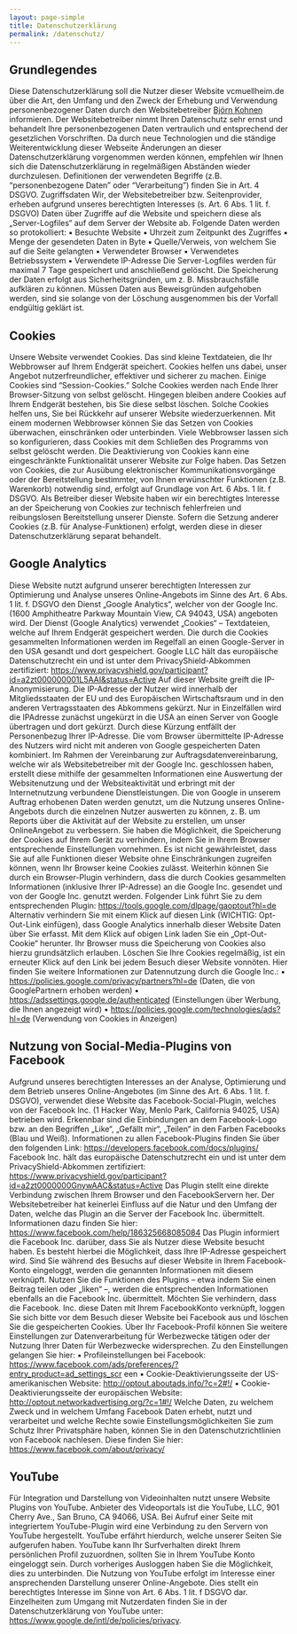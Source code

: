 ```yaml
---
layout: page-simple
title: Datenschutzerklärung
permalink: /datenschutz/
---
```


## Grundlegendes
Diese Datenschutzerklärung soll die Nutzer dieser Website vcmuellheim.de über die
Art, den Umfang und den Zweck der Erhebung und Verwendung
personenbezogener Daten durch den Websitebetreiber [Björn Kohnen](mailto:bjornkohnen@gmail.com) informieren.
Der Websitebetreiber nimmt Ihren Datenschutz sehr ernst und behandelt Ihre
personenbezogenen Daten vertraulich und entsprechend der gesetzlichen
Vorschriften. Da durch neue Technologien und die ständige Weiterentwicklung
dieser Webseite Änderungen an dieser Datenschutzerklärung vorgenommen werden
können, empfehlen wir Ihnen sich die Datenschutzerklärung in regelmäßigen
Abständen wieder durchzulesen.
Definitionen der verwendeten Begriffe (z.B. “personenbezogene Daten” oder
“Verarbeitung”) finden Sie in Art. 4 DSGVO.
Zugriffsdaten
Wir, der Websitebetreiber bzw. Seitenprovider, erheben aufgrund unseres
berechtigten Interesses (s. Art. 6 Abs. 1 lit. f. DSGVO) Daten über Zugriffe auf die
Website und speichern diese als „Server-Logfiles“ auf dem Server der Website ab.
Folgende Daten werden so protokolliert:
▪ Besuchte Website
▪ Uhrzeit zum Zeitpunkt des Zugriffes
▪ Menge der gesendeten Daten in Byte
▪ Quelle/Verweis, von welchem Sie auf die Seite gelangten
▪ Verwendeter Browser
▪ Verwendetes Betriebssystem
▪ Verwendete IP-Adresse
Die Server-Logfiles werden für maximal 7 Tage gespeichert und anschließend
gelöscht. Die Speicherung der Daten erfolgt aus Sicherheitsgründen, um z. B.
Missbrauchsfälle aufklären zu können. Müssen Daten aus Beweisgründen
aufgehoben werden, sind sie solange von der Löschung ausgenommen bis der
Vorfall endgültig geklärt ist.

## Cookies
Unsere Website verwendet Cookies. Das sind kleine Textdateien, die Ihr Webbrowser
auf Ihrem Endgerät speichert. Cookies helfen uns dabei, unser Angebot
nutzerfreundlicher, effektiver und sicherer zu machen.
Einige Cookies sind “Session-Cookies.” Solche Cookies werden nach Ende Ihrer
Browser-Sitzung von selbst gelöscht. Hingegen bleiben andere Cookies auf Ihrem
Endgerät bestehen, bis Sie diese selbst löschen. Solche Cookies helfen uns, Sie bei
Rückkehr auf unserer Website wiederzuerkennen.
Mit einem modernen Webbrowser können Sie das Setzen von Cookies überwachen,
einschränken oder unterbinden. Viele Webbrowser lassen sich so konfigurieren, dass
Cookies mit dem Schließen des Programms von selbst gelöscht werden. Die
Deaktivierung von Cookies kann eine eingeschränkte Funktionalität unserer Website
zur Folge haben.
Das Setzen von Cookies, die zur Ausübung elektronischer Kommunikationsvorgänge
oder der Bereitstellung bestimmter, von Ihnen erwünschter Funktionen (z.B.
Warenkorb) notwendig sind, erfolgt auf Grundlage von Art. 6 Abs. 1 lit. f DSGVO. Als
Betreiber dieser Website haben wir ein berechtigtes Interesse an der Speicherung
von Cookies zur technisch fehlerfreien und reibungslosen Bereitstellung unserer
Dienste. Sofern die Setzung anderer Cookies (z.B. für Analyse-Funktionen) erfolgt,
werden diese in dieser Datenschutzerklärung separat behandelt.

## Google Analytics
Diese Website nutzt aufgrund unserer berechtigten Interessen zur Optimierung und
Analyse unseres Online-Angebots im Sinne des Art. 6 Abs. 1 lit. f. DSGVO den Dienst
„Google Analytics“, welcher von der Google Inc. (1600 Amphitheatre Parkway
Mountain View, CA 94043, USA) angeboten wird. Der Dienst (Google Analytics)
verwendet „Cookies“ – Textdateien, welche auf Ihrem Endgerät gespeichert
werden. Die durch die Cookies gesammelten Informationen werden im Regelfall an
einen Google-Server in den USA gesandt und dort gespeichert.
Google LLC hält das europäische Datenschutzrecht ein und ist unter dem PrivacyShield-Abkommen zertifiziert:
https://www.privacyshield.gov/participant?id=a2zt000000001L5AAI&status=Active
Auf dieser Website greift die IP-Anonymisierung. Die IP-Adresse der Nutzer wird
innerhalb der Mitgliedsstaaten der EU und des Europäischen Wirtschaftsraum und in
den anderen Vertragsstaaten des Abkommens gekürzt. Nur in Einzelfällen wird die IPAdresse zunächst ungekürzt in die USA an einen Server von Google übertragen und
dort gekürzt. Durch diese Kürzung entfällt der Personenbezug Ihrer IP-Adresse. Die
vom Browser übermittelte IP-Adresse des Nutzers wird nicht mit anderen von Google
gespeicherten Daten kombiniert.
Im Rahmen der Vereinbarung zur Auftragsdatenvereinbarung, welche wir als
Websitebetreiber mit der Google Inc. geschlossen haben, erstellt diese mithilfe der
gesammelten Informationen eine Auswertung der Websitenutzung und der
Websiteaktivität und erbringt mit der Internetnutzung verbundene Dienstleistungen.
Die von Google in unserem Auftrag erhobenen Daten werden genutzt, um die
Nutzung unseres Online-Angebots durch die einzelnen Nutzer auswerten zu können,
z. B. um Reports über die Aktivität auf der Website zu erstellen, um unser OnlineAngebot zu verbessern.
Sie haben die Möglichkeit, die Speicherung der Cookies auf Ihrem Gerät zu
verhindern, indem Sie in Ihrem Browser entsprechende Einstellungen vornehmen. Es
ist nicht gewährleistet, dass Sie auf alle Funktionen dieser Website ohne
Einschränkungen zugreifen können, wenn Ihr Browser keine Cookies zulässt.
Weiterhin können Sie durch ein Browser-Plugin verhindern, dass die durch Cookies
gesammelten Informationen (inklusive Ihrer IP-Adresse) an die Google Inc. gesendet
und von der Google Inc. genutzt werden. Folgender Link führt Sie zu dem
entsprechenden Plugin: https://tools.google.com/dlpage/gaoptout?hl=de
Alternativ verhindern Sie mit einem Klick auf diesen Link (WICHTIG: Opt-Out-Link
einfügen), dass Google Analytics innerhalb dieser Website Daten über Sie erfasst. Mit
dem Klick auf obigen Link laden Sie ein „Opt-Out-Cookie“ herunter. Ihr Browser muss
die Speicherung von Cookies also hierzu grundsätzlich erlauben. Löschen Sie Ihre
Cookies regelmäßig, ist ein erneuter Klick auf den Link bei jedem Besuch dieser
Website vonnöten.
Hier finden Sie weitere Informationen zur Datennutzung durch die Google Inc.:
▪ https://policies.google.com/privacy/partners?hl=de (Daten, die von GooglePartnern erhoben werden)
▪ https://adssettings.google.de/authenticated (Einstellungen über Werbung,
die Ihnen angezeigt wird)
▪ https://policies.google.com/technologies/ads?hl=de (Verwendung von
Cookies in Anzeigen)

## Nutzung von Social-Media-Plugins von Facebook
Aufgrund unseres berechtigten Interesses an der Analyse, Optimierung und dem
Betrieb unseres Online-Angebotes (im Sinne des Art. 6 Abs. 1 lit. f. DSGVO),
verwendet diese Website das Facebook-Social-Plugin, welches von der Facebook
Inc. (1 Hacker Way, Menlo Park, California 94025, USA) betrieben wird. Erkennbar sind
die Einbindungen an dem Facebook-Logo bzw. an den Begriffen „Like“, „Gefällt
mir“, „Teilen“ in den Farben Facebooks (Blau und Weiß). Informationen zu allen
Facebook-Plugins finden Sie über den folgenden Link:
https://developers.facebook.com/docs/plugins/
Facebook Inc. hält das europäische Datenschutzrecht ein und ist unter dem PrivacyShield-Abkommen zertifiziert:
https://www.privacyshield.gov/participant?id=a2zt0000000GnywAAC&status=Active
Das Plugin stellt eine direkte Verbindung zwischen Ihrem Browser und den FacebookServern her. Der Websitebetreiber hat keinerlei Einfluss auf die Natur und den Umfang
der Daten, welche das Plugin an die Server der Facebook Inc. übermittelt.
Informationen dazu finden Sie hier:
https://www.facebook.com/help/186325668085084
Das Plugin informiert die Facebook Inc. darüber, dass Sie als Nutzer diese Website
besucht haben. Es besteht hierbei die Möglichkeit, dass Ihre IP-Adresse gespeichert
wird. Sind Sie während des Besuchs auf dieser Website in Ihrem Facebook-Konto
eingeloggt, werden die genannten Informationen mit diesem verknüpft.
Nutzen Sie die Funktionen des Plugins – etwa indem Sie einen Beitrag teilen oder
„liken“ –, werden die entsprechenden Informationen ebenfalls an die Facebook Inc.
übermittelt.
Möchten Sie verhindern, dass die Facebook. Inc. diese Daten mit Ihrem FacebookKonto verknüpft, loggen Sie sich bitte vor dem Besuch dieser Website bei Facebook
aus und löschen Sie die gespeicherten Cookies. Über Ihr Facebook-Profil können Sie
weitere Einstellungen zur Datenverarbeitung für Werbezwecke tätigen oder der
Nutzung Ihrer Daten für Werbezwecke widersprechen. Zu den Einstellungen
gelangen Sie hier:
▪ Profileinstellungen bei Facebook:
https://www.facebook.com/ads/preferences/?entry_product=ad_settings_scr
een
▪ Cookie-Deaktivierungsseite der US-amerikanischen Website:
http://optout.aboutads.info/?c=2#!/
▪ Cookie-Deaktivierungsseite der europäischen Website:
http://optout.networkadvertising.org/?c=1#!/
Welche Daten, zu welchem Zweck und in welchem Umfang Facebook Daten
erhebt, nutzt und verarbeitet und welche Rechte sowie Einstellungsmöglichkeiten Sie
zum Schutz Ihrer Privatsphäre haben, können Sie in den Datenschutzrichtlinien von
Facebook nachlesen. Diese finden Sie hier:
https://www.facebook.com/about/privacy/

## YouTube
Für Integration und Darstellung von Videoinhalten nutzt unsere Website Plugins von
YouTube. Anbieter des Videoportals ist die YouTube, LLC, 901 Cherry Ave., San Bruno,
CA 94066, USA.
Bei Aufruf einer Seite mit integriertem YouTube-Plugin wird eine Verbindung zu den
Servern von YouTube hergestellt. YouTube erfährt hierdurch, welche unserer Seiten
Sie aufgerufen haben.
YouTube kann Ihr Surfverhalten direkt Ihrem persönlichen Profil zuzuordnen, sollten Sie
in Ihrem YouTube Konto eingeloggt sein. Durch vorheriges Ausloggen haben Sie die
Möglichkeit, dies zu unterbinden.
Die Nutzung von YouTube erfolgt im Interesse einer ansprechenden Darstellung
unserer Online-Angebote. Dies stellt ein berechtigtes Interesse im Sinne von Art. 6
Abs. 1 lit. f DSGVO dar.
Einzelheiten zum Umgang mit Nutzerdaten finden Sie in der Datenschutzerklärung
von YouTube unter: https://www.google.de/intl/de/policies/privacy.
